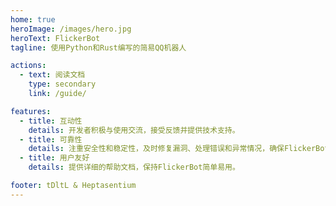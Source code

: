 ```yaml
---
home: true
heroImage: /images/hero.jpg
heroText: FlickerBot
tagline: 使用Python和Rust编写的简易QQ机器人

actions:
  - text: 阅读文档
    type: secondary
    link: /guide/

features:
  - title: 互动性
    details: 开发者积极与使用交流，接受反馈并提供技术支持。
  - title: 可靠性
    details: 注重安全性和稳定性，及时修复漏洞、处理错误和异常情况，确保FlickerBot的运行安全和稳定。
  - title: 用户友好
    details: 提供详细的帮助文档，保持FlickerBot简单易用。

footer: tDltL & Heptasentium
---
```

